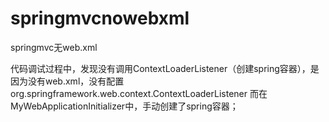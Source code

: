 # springmvcnowebxml
springmvc无web.xml

代码调试过程中，发现没有调用ContextLoaderListener（创建spring容器），是因为没有web.xml，没有配置
<listener>
	<listener-class>org.springframework.web.context.ContextLoaderListener</listener-class>
</listener>
而在MyWebApplicationInitializer中，手动创建了spring容器；
